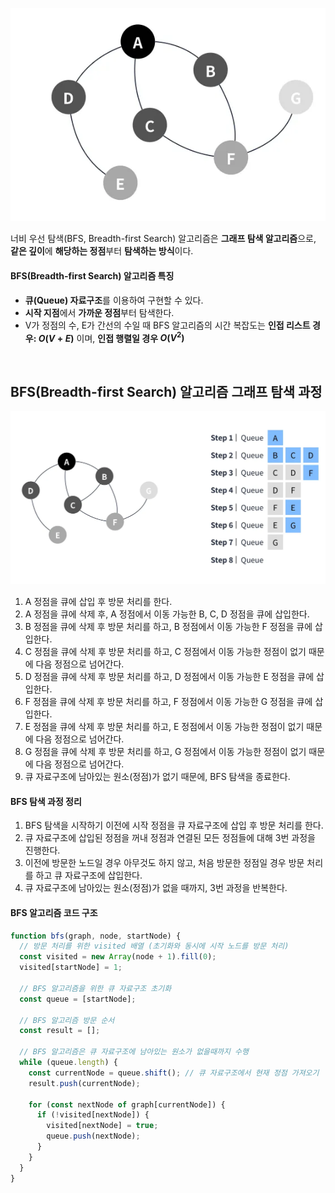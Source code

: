 ![BFS](/assets/images/algorithm/search/breadth-first_search.webp)

너비 우선 탐색(BFS, Breadth-first Search) 알고리즘은 **그래프 탐색 알고리즘**으로, **같은 깊이**에 **해당하는 정점**부터 **탐색하는 방식**이다.

#### BFS(Breadth-first Search) 알고리즘 특징

- **큐(Queue) 자료구조**를 이용하여 구현할 수 있다.
- **시작 지점**에서 **가까운 정점**부터 탐색한다.
- V가 정점의 수, E가 간선의 수일 때 BFS 알고리즘의 시간 복잡도는 **인접 리스트 경우: $O(V + E)$** 이며, **인접 행렬일 경우 $O(V^{2})$**

<br />

## BFS(Breadth-first Search) 알고리즘 그래프 탐색 과정

![BFS 탐색 과정](/assets/images/algorithm/search/breadth-first_search_works.webp)

1. A 정점을 큐에 삽입 후 방문 처리를 한다.
1. A 정점을 큐에 삭제 후, A 정점에서 이동 가능한 B, C, D 정점을 큐에 삽입한다.
1. B 정점을 큐에 삭제 후 방문 처리를 하고, B 정점에서 이동 가능한 F 정점을 큐에 삽입한다.
1. C 정점을 큐에 삭제 후 방문 처리를 하고, C 정점에서 이동 가능한 정점이 없기 때문에 다음 정점으로 넘어간다.
1. D 정점을 큐에 삭제 후 방문 처리를 하고, D 정점에서 이동 가능한 E 정점을 큐에 삽입한다.
1. F 정점을 큐에 삭제 후 방문 처리를 하고, F 정점에서 이동 가능한 G 정점을 큐에 삽입한다.
1. E 정점을 큐에 삭제 후 방문 처리를 하고, E 정점에서 이동 가능한 정점이 없기 때문에 다음 정점으로 넘어간다.
1. G 정점을 큐에 삭제 후 방문 처리를 하고, G 정점에서 이동 가능한 정점이 없기 때문에 다음 정점으로 넘어간다.
1. 큐 자료구조에 남아있는 원소(정점)가 없기 때문에, BFS 탐색을 종료한다.

#### BFS 탐색 과정 정리

1. BFS 탐색을 시작하기 이전에 시작 정점을 큐 자료구조에 삽입 후 방문 처리를 한다.
1. 큐 자료구조에 삽입된 정점을 꺼내 정점과 연결된 모든 정점들에 대해 3번 과정을 진행한다.
1. 이전에 방문한 노드일 경우 아무것도 하지 않고, 처음 방문한 정점일 경우 방문 처리를 하고 큐 자료구조에 삽입한다.
1. 큐 자료구조에 남아있는 원소(정점)가 없을 때까지, 3번 과정을 반복한다.

#### BFS 알고리즘 코드 구조

```javascript
function bfs(graph, node, startNode) {
  // 방문 처리를 위한 visited 배열 (초기화와 동시에 시작 노드를 방문 처리)
  const visited = new Array(node + 1).fill(0);
  visited[startNode] = 1;

  // BFS 알고리즘을 위한 큐 자료구조 초기화
  const queue = [startNode];

  // BFS 알고리즘 방문 순서
  const result = [];

  // BFS 알고리즘은 큐 자료구조에 남아있는 원소가 없을때까지 수행
  while (queue.length) {
    const currentNode = queue.shift(); // 큐 자료구조에서 현재 정점 가져오기
    result.push(currentNode);

    for (const nextNode of graph[currentNode]) {
      if (!visited[nextNode]) {
        visited[nextNode] = true;
        queue.push(nextNode);
      }
    }
  }
}
```
